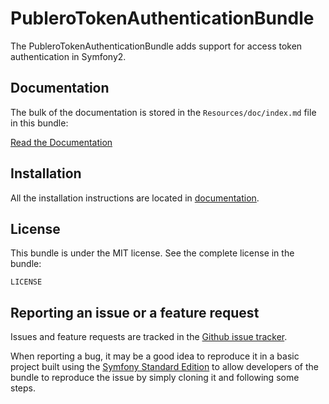 PubleroTokenAuthenticationBundle
================================

The PubleroTokenAuthenticationBundle adds support for access token authentication in Symfony2.

Documentation
-------------

The bulk of the documentation is stored in the `Resources/doc/index.md`
file in this bundle:

[Read the Documentation](https://github.com/Publero/TokenAuthenticationBundle/blob/master/Resources/doc/index.md)

Installation
------------

All the installation instructions are located in [documentation](https://github.com/Publero/TokenAuthenticationBundle/blob/master/Resources/doc/index.md).

License
-------

This bundle is under the MIT license. See the complete license in the bundle:

    LICENSE

Reporting an issue or a feature request
---------------------------------------

Issues and feature requests are tracked in the [Github issue tracker](https://github.com/Publero/TokenAuthenticationBundle).

When reporting a bug, it may be a good idea to reproduce it in a basic project
built using the [Symfony Standard Edition](https://github.com/symfony/symfony-standard)
to allow developers of the bundle to reproduce the issue by simply cloning it
and following some steps.
